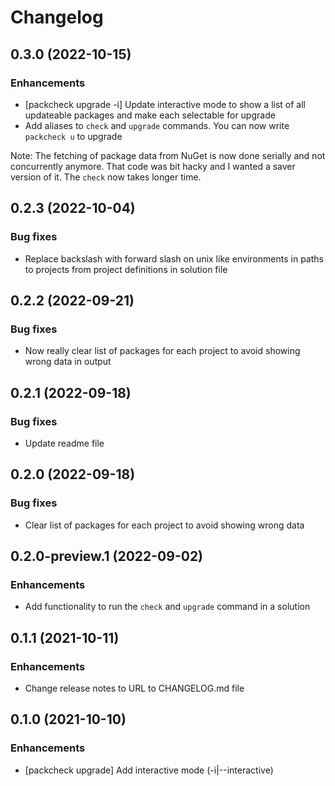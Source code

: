 # Changelog

## 0.3.0 (2022-10-15)

### Enhancements
* [packcheck upgrade -i] Update interactive mode to show a list of all updateable packages and make each selectable for upgrade
* Add aliases to `check` and `upgrade` commands. You can now write `packcheck u` to upgrade

Note: The fetching of package data from NuGet is now done serially and not concurrently anymore. That code was bit hacky and I wanted a saver version of it. The `check` now takes longer time.

## 0.2.3 (2022-10-04)

### Bug fixes
* Replace backslash with forward slash on unix like environments in paths to projects from project definitions in solution file

## 0.2.2 (2022-09-21)

### Bug fixes
* Now really clear list of packages for each project to avoid showing wrong data in output

## 0.2.1 (2022-09-18)

### Bug fixes
* Update readme file

## 0.2.0 (2022-09-18)

### Bug fixes
* Clear list of packages for each project to avoid showing wrong data

## 0.2.0-preview.1 (2022-09-02)

### Enhancements
* Add functionality to run the `check` and `upgrade` command in a solution

## 0.1.1 (2021-10-11)

### Enhancements
* Change release notes to URL to CHANGELOG.md file

## 0.1.0 (2021-10-10)

### Enhancements
* [packcheck upgrade] Add interactive mode (-i|--interactive)
